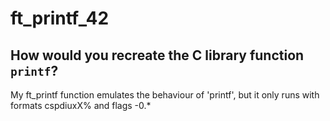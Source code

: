 # ft_printf_42
## How would you recreate the C library function `printf`?
My ft_printf function emulates the behaviour of 'printf', but it only runs with formats cspdiuxX% and flags -0.*

